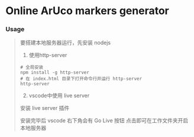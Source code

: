 Online ArUco markers generator
====

### Usage

>要搭建本地服务器运行，先安装 nodejs
>
>1. 使用http-server
>
>   ```node
>   # 全局安装
>   npm install -g http-server
>   # 在 index.html 目录下打开命令行并运行 http-server
>   http-server
>   ```
>
>2. vscode中使用 live server
>
>   安装 live server 插件
>
>   安装完毕后 vscode 右下角会有 Go Live 按钮 点击即可在工作文件夹开启本地服务器

